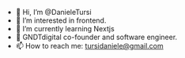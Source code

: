 - 👋 Hi, I’m @DanieleTursi
- 👀 I’m interested in frontend.
- 🌱 I’m currently learning Nextjs
- 💞️ GNDTdigital co-founder and software engineer.
- 📫 How to reach me: tursidaniele@gmail.com
